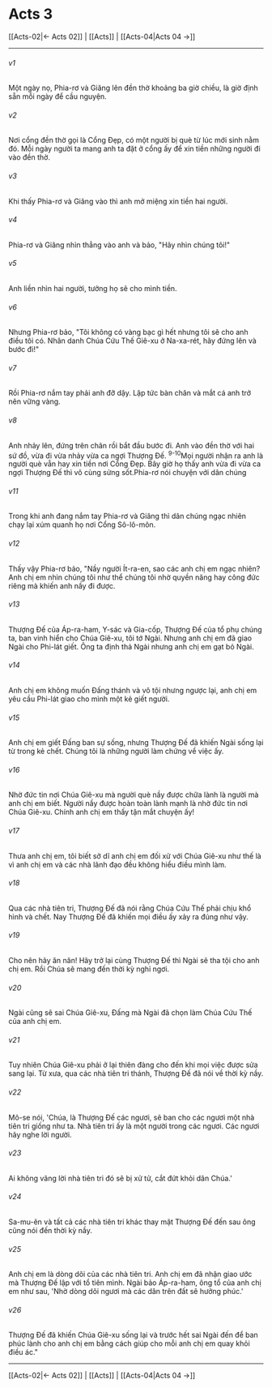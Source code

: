 # Acts 3

[[Acts-02|← Acts 02]] | [[Acts]] | [[Acts-04|Acts 04 →]]
***



###### v1 
Một ngày nọ, Phia-rơ và Giăng lên đền thờ khoảng ba giờ chiều, là giờ định sẵn mỗi ngày để cầu nguyện. 

###### v2 
Nơi cổng đền thờ gọi là Cổng Đẹp, có một người bị què từ lúc mới sinh nằm đó. Mỗi ngày người ta mang anh ta đặt ở cổng ấy để xin tiền những người đi vào đền thờ. 

###### v3 
Khi thấy Phia-rơ và Giăng vào thì anh mở miệng xin tiền hai người. 

###### v4 
Phia-rơ và Giăng nhìn thẳng vào anh và bảo, "Hãy nhìn chúng tôi!" 

###### v5 
Anh liền nhìn hai người, tưởng họ sẽ cho mình tiền. 

###### v6 
Nhưng Phia-rơ bảo, "Tôi không có vàng bạc gì hết nhưng tôi sẽ cho anh điều tôi có. Nhân danh Chúa Cứu Thế Giê-xu ở Na-xa-rét, hãy đứng lên và bước đi!" 

###### v7 
Rồi Phia-rơ nắm tay phải anh đỡ dậy. Lập tức bàn chân và mắt cá anh trở nên vững vàng. 

###### v8 
Anh nhảy lên, đứng trên chân rồi bắt đầu bước đi. Anh vào đền thờ với hai sứ đồ, vừa đi vừa nhảy vừa ca ngợi Thượng Đế. <sup class="versenum">9-10</sup>Mọi người nhận ra anh là người què vẫn hay xin tiền nơi Cổng Đẹp. Bây giờ họ thấy anh vừa đi vừa ca ngợi Thượng Đế thì vô cùng sửng sốt.Phia-rơ nói chuyện với dân chúng 

###### v11 
Trong khi anh đang nắm tay Phia-rơ và Giăng thì dân chúng ngạc nhiên chạy lại xúm quanh họ nơi Cổng Sô-lô-môn. 

###### v12 
Thấy vậy Phia-rơ bảo, "Nầy người Ít-ra-en, sao các anh chị em ngạc nhiên? Anh chị em nhìn chúng tôi như thể chúng tôi nhờ quyền năng hay công đức riêng mà khiến anh nầy đi được. 

###### v13 
Thượng Đế của Áp-ra-ham, Y-sác và Gia-cốp, Thượng Đế của tổ phụ chúng ta, ban vinh hiển cho Chúa Giê-xu, tôi tớ Ngài. Nhưng anh chị em đã giao Ngài cho Phi-lát giết. Ông ta định thả Ngài nhưng anh chị em gạt bỏ Ngài. 

###### v14 
Anh chị em không muốn Đấng thánh và vô tội nhưng ngược lại, anh chị em yêu cầu Phi-lát giao cho mình một kẻ giết người. 

###### v15 
Anh chị em giết Đấng ban sự sống, nhưng Thượng Đế đã khiến Ngài sống lại từ trong kẻ chết. Chúng tôi là những người làm chứng về việc ấy. 

###### v16 
Nhờ đức tin nơi Chúa Giê-xu mà người què nầy được chữa lành là người mà anh chị em biết. Người nầy được hoàn toàn lành mạnh là nhờ đức tin nơi Chúa Giê-xu. Chính anh chị em thấy tận mắt chuyện ấy! 

###### v17 
Thưa anh chị em, tôi biết sở dĩ anh chị em đối xử với Chúa Giê-xu như thế là vì anh chị em và các nhà lãnh đạo đều không hiểu điều mình làm. 

###### v18 
Qua các nhà tiên tri, Thượng Đế đã nói rằng Chúa Cứu Thế phải chịu khổ hình và chết. Nay Thượng Đế đã khiến mọi điều ấy xảy ra đúng như vậy. 

###### v19 
Cho nên hãy ăn năn! Hãy trở lại cùng Thượng Đế thì Ngài sẽ tha tội cho anh chị em. Rồi Chúa sẽ mang đến thời kỳ nghỉ ngơi. 

###### v20 
Ngài cũng sẽ sai Chúa Giê-xu, Đấng mà Ngài đã chọn làm Chúa Cứu Thế của anh chị em. 

###### v21 
Tuy nhiên Chúa Giê-xu phải ở lại thiên đàng cho đến khi mọi việc được sửa sang lại. Từ xưa, qua các nhà tiên tri thánh, Thượng Đế đã nói về thời kỳ nầy. 

###### v22 
Mô-se nói, 'Chúa, là Thượng Đế các ngươi, sẽ ban cho các ngươi một nhà tiên tri giống như ta. Nhà tiên tri ấy là một người trong các ngươi. Các ngươi hãy nghe lời người. 

###### v23 
Ai không vâng lời nhà tiên tri đó sẽ bị xử tử, cắt đứt khỏi dân Chúa.' 

###### v24 
Sa-mu-ên và tất cả các nhà tiên tri khác thay mặt Thượng Đế đến sau ông cũng nói đến thời kỳ nầy. 

###### v25 
Anh chị em là dòng dõi của các nhà tiên tri. Anh chị em đã nhận giao ước mà Thượng Đế lập với tổ tiên mình. Ngài bảo Áp-ra-ham, ông tổ của anh chị em như sau, 'Nhờ dòng dõi ngươi mà các dân trên đất sẽ hưởng phúc.' 

###### v26 
Thượng Đế đã khiến Chúa Giê-xu sống lại và trước hết sai Ngài đến để ban phúc lành cho anh chị em bằng cách giúp cho mỗi anh chị em quay khỏi điều ác."

***
[[Acts-02|← Acts 02]] | [[Acts]] | [[Acts-04|Acts 04 →]]
